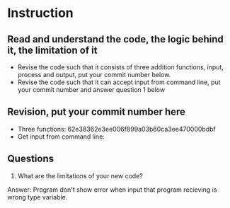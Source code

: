 ﻿# Instruction

## Read and understand the code, the logic behind it, the limitation of it
* Revise the code such that it consists of three addition functions, input, process and output, put your commit number below.
* Revise the code such that it can accept input from command line, put your commit number and answer question 1 below

## Revision, put your commit number here
* Three functions: 62e38362e3ee006f899a03b60ca3ee470000bdbf
* Get input from command line:

## Questions
1. What are the limitations of your new code?

Answer: Program don't show error when input that program recieving is wrong type variable.